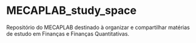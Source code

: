 # MECAPLAB_study_space
Repositório do MECAPLAB destinado à organizar e compartilhar matérias de estudo em Finanças e Finanças Quantitativas.
